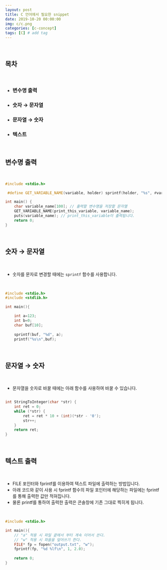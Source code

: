 ```yaml
---
layout: post
title: C 언어에서 필요한 snippet
date: 2019-10-20 00:00:00
img: c/c.png
categories: [c-concept] 
tags: [C] # add tag
---
```


<br>

## **목차**

<br>

- ### 변수명 출력
- ### 숫자 → 문자열
- ### 문자열 → 숫자
- ### 텍스트 

<br>

## **변수명 출력**

<br>

```cpp
#include <stdio.h>

 #define GET_VARIABLE_NAME(variable, holder) sprintf(holder, "%s", #variable)

int main() {
    char variable_name[100]; // 출력할 변수명을 저장할 문자열
    GET_VARIABLE_NAME(print_this_variable, variable_name);
    puts(variable_name); // print_this_variable이 출력됩니다.
    return 0;
}
```

<br>

## **숫자 → 문자열**

<br>

- 숫자를 문자로 변경할 때에는 `sprintf` 함수를 사용합니다.

<br>

```c
#include <stdio.h>
#include <stdlib.h>

int main(){

    int a=123;
    int b=0;
    char buf[10];
    
    sprintf(buf, "%d", a);
    printf("%s\n",buf); 
```

<br>

## **문자열 → 숫자**

<br>

- 문자열을 숫자로 바꿀 때에는 아래 함수를 사용하여 바꿀 수 있습니다.

```c

int StringToInteger(char *str) {
    int ret = 0;
    while (*str) {
        ret = ret * 10 + (int)(*str - '0');
        str++;
    }
    return ret;
}

```

<br>

## **텍스트 출력**

<br>

- FILE 포인터와 fprintf를 이용하여 텍스트 파일에 출력하는 방법입니다.
- 아래 코드와 같이 사용 시 fprintf 함수의 파일 포인터에 해당하는 파일에는 fprintf를 통해 출력한 값만 적혀집니다.
- 물론 printf를 통하여 출력한 출력은 콘솔창에 기존 그대로 찍히게 됩니다.

<br>

```c
#include <stdio.h>

int main(){
    // "a" 적용 시 파일 끝에서 부터 계속 이어서 쓴다.
    // "w" 적용 시 파을을 덮어쓰기 한다.
    FILE* fp = fopen("output.txt", "w"); 
    fprintf(fp, "%d %lf\n", 1, 2.0);
    
    return 0;
}
```
